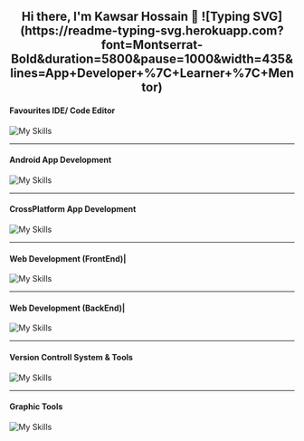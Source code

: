 <h2 align="center">Hi there, I'm Kawsar Hossain 👋
![Typing SVG](https://readme-typing-svg.herokuapp.com?font=Montserrat-Bold&duration=5800&pause=1000&width=435&lines=App+Developer+%7C+Learner+%7C+Mentor)
</h2>


#### Favourites IDE/ Code Editor
![My Skills](https://skillicons.dev/icons?i=androidstudio,vscode,idea,&theme=light)

------------
#### Android App Development
![My Skills](https://skillicons.dev/icons?i=kotlin,java,reactivex&theme=light)

------------
#### CrossPlatform App Development
![My Skills](https://skillicons.dev/icons?i=dart,flutter&theme=light)

------------
#### Web Development (FrontEnd)|
![My Skills](https://skillicons.dev/icons?i=html,css,sass,js,ts,react,redux,nextjs,bootstrap,tailwind,materialui&theme=light)

------------
#### Web Development (BackEnd)|
![My Skills](https://skillicons.dev/icons?i=nodejs,express,nestjs,php,laravel,sqlite,mysql,mongodb&theme=light)

------------
#### Version Controll System & Tools
![My Skills](https://skillicons.dev/icons?i=git,github,gitlab&theme=light)

------------
#### Graphic Tools
![My Skills](https://skillicons.dev/icons?i=ae,xd,figma,ai,photoshop,blender&theme=light)

